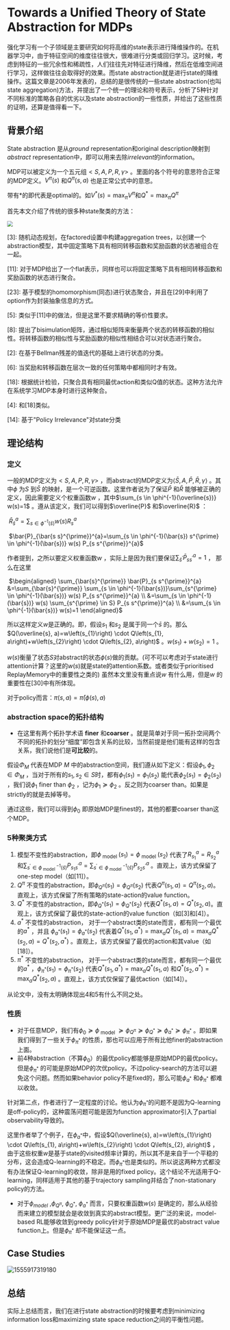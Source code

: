 # Towards a Unified Theory of State Abstraction for MDPs

强化学习有一个子领域是主要研究如何将高维的state表示进行降维操作的。在机器学习中，由于特征空间的维度往往很大，很难进行分类或回归学习。这时候，考虑到特征的一些冗余性和稀疏性，人们往往先对特征进行降维，然后在低维空间进行学习，这样做往往会取得好的效果。而state abstraction就是进行state的降维操作。这篇文章是2006年发表的，总结的是很传统的一些state abstraction(也叫state aggregation)方法，并提出了一个统一的理论和符号表示，分析了5种针对不同标准的策略各自的优劣以及state abstraction的一些性质，并给出了这些性质的证明，还算是值得看一下。

## 背景介绍

State abstraction 是从*ground* representation和original description映射到*abstract* representation中，即可以用来去除*irrelevant*的information。

MDP可以被定义为一个五元组$<S,A,P,R,\gamma>$ 。里面的各个符号的意思符合正常的MDP定义。$V^\pi(s)$ 和$Q^\pi(s,a)$ 也是正常公式中的意思。

带有\*的即代表是optimal的。如$V^*(s)=\text{max}_\pi V^\pi$和$Q^*=\text{max}_\pi Q^\pi​$

首先本文介绍了传统的很多种state聚类的方法：

<img src="C:\Users\zangh\AppData\Roaming\Typora\typora-user-images\1555488718478.png" style="zoom:80%"/>

\[3\]: 随机动态规划，在factored设置中构建aggregation trees，以创建一个abstraction模型，其中固定策略下具有相同转移函数和奖励函数的状态被组合在一起。

\[11\]: 对于MDP给出了一个flat表示，同样也可以将固定策略下具有相同转移函数和奖励函数的状态进行聚合。

\[23\]: 基于模型的homomorphism(同态)进行状态聚合，并且在[29]中利用了option作为封装抽象信息的方式。

\[5\]: 类似于[11]中的做法，但是这里不要求精确的等价性要求。

\[8\]: 提出了bisimulation矩阵，通过相似矩阵来衡量两个状态的转移函数的相似性。将转移函数的相似性与奖励函数的相似性相结合可以对状态进行聚合。

\[2\]: 在基于Bellman残差的值迭代的基础上进行状态的分类。

\[6\]: 当奖励和转移函数在层次一致的任何策略中都相同时才有效。

\[18\]: 根据统计检验，只聚合具有相同最优action和类似Q值的状态。这种方法允许在系统学习MDP本身时进行这种聚合。

\[4\]: 和[18]类似。

\[14\]: 基于"Policy Irrelevance"对state分类

## 理论结构

### 定义

一般的MDP定义为$<S,A,P,R,\gamma>$ ，而abstract的MDP定义为$\langle\bar{S}, A, \bar{P}, \bar{R}, \gamma\rangle$ 。其中$\phi$ 为$S$ 到$\bar{S}$ 的映射，是一个可逆函数。这里作者说为了保证$\bar{P}$ 和$\bar{R}$ 能够被正确的定义，因此需要定义个权重函数$w$ ，其中$\sum_{s \in \phi^{-1}(\overline{s})} w(s)=1$ 。遵从该定义，我们可以得到$\overline{P}$ 和$\overline{R}​$ ：

​				$\bar{R}_{\bar{s}}^{a}=\sum_{s \in \phi^{-1}(\bar{s})} w(s) R_{s}^{a}$ 

​				$\bar{P}_{\bar{s s}^{\prime}}^{a}=\sum_{s \in \phi^{-1}(\bar{s}) s^{\prime} \in \phi^{-1}(\bar{s})} w(s) P_{s s^{\prime}}^{a}$ 



作者提到，之所以要定义权重函数$w$ ，实际上是因为我们要保证$\sum_{\bar{s}^{\prime}} \bar{P}_{s s^{\prime}}^{a}=1$ ， 那么在这里

​														$\begin{aligned} \sum_{\bar{s}^{\prime}} \bar{P}_{s s^{\prime}}^{a} &=\sum_{\bar{s}^{\prime}} \sum_{s \in \phi^{-1}(\bar{s})}\sum_{s^{\prime} \in \phi^{-1}(\bar{s})} w(s) P_{s s^{\prime}}^{a} \\ &=\sum_{s \in \phi^{-1}(\bar{s})} w(s) \sum_{s^{\prime} \in S} P_{s s^{\prime}}^{a} \\ &=\sum_{s \in \phi^{-1}(\bar{s})} w(s)=1 \end{aligned}$

所以这样定义$w$是正确的。即，假设$s_1$ 和$s_2$ 是属于同一个$\bar{s}$ 的。那么$Q(\overline{s}, a)=w\left(s_{1}\right) \cdot Q\left(s_{1}, a\right)+w\left(s_{2}\right) \cdot Q\left(s_{2}, a\right)$ 。$w(s_1)+w(s_2)=1$ 。

$w(s)​$ 衡量了状态$S​$ 对abstract的状态$\phi(s)​$ 做的贡献。(可不可以考虑对于state进行attention计算？这里的$w(s)​$就是state的attention系数。或者类似于prioritised ReplayMemory中的重要性之类的)  虽然本文里没有重点说$w​$ 有什么用，但是$w​$ 的重要性在[30]中有所体现。

对于policy而言：$\pi(s, a)=\bar{\pi}(\phi(s), a)$ 

### abstraction space的拓扑结构

- 在这里有两个拓扑学术语 **finer** 和**coarser** 。就是简单对于同一拓扑空间两个不同的拓扑的划分“细度”即包含关系的比较，当然前提是他们能有这样的包含关系，我们说他们是**可比较**的。

假设$\Phi_M$ 代表在MDP $M$ 中的abstraction空间，我们遵从如下定义：假设$\phi_{1}, \phi_{2} \in \Phi_{M}$ ，当对于所有的$s_1,s_2\in S$时，都有$\phi_{1}\left(s_{1}\right)=\phi_{1}\left(s_{2}\right)$ 能代表$\phi_{2}\left(s_{1}\right)=\phi_{2}\left(s_{2}\right)$ ，我们说$\phi_1$ finer than $\phi_2$ ，记为$\phi_1\succeq\phi_2$ 。反之则为coarser than。如果是strictly的就是去掉等号。

通过这些，我们可以得到$\phi_0$ 即原始MDP是finest的，其他的都要coarser than这个MDP。

### 5种聚类方式

1. 模型不变性的abstraction，即$\phi_{\text { model }}\left(s_{1}\right)=\phi_{\text { model }}\left(s_{2}\right)$ 代表了$R_{s_1}^a=R_{s_2}^a$ 和$\sum_{s^{\prime} \in \phi_{\text { model }}^{-1}(\bar{s})} P_{s_{1} s^{\prime}}^{a}=\sum_{s^{\prime} \in \phi_{\text { model }}^{-1}(\bar{s})} P_{s_{2} s^{\prime}}^{a}$ 。直观上，该方式保留了one-step model（如[11]）。
2. $Q^\pi$ 不变性的abstraction，即$\phi_{Q^{\pi}}\left(s_{1}\right)=\phi_{Q^{\pi}}\left(s_{2}\right)$ 代表$Q^{\pi}\left(s_{1}, a\right)=Q^{\pi}\left(s_{2}, a\right)$。直观上，该方式保留了所有策略的state-action的value function。
3. $Q^*$ 不变性的abstraction，即$\phi_{Q^{*}}\left(s_{1}\right)=\phi_{Q^{*}}\left(s_{2}\right)$ 代表$Q^{*}\left(s_{1}, a\right)=Q^{*}\left(s_{2}, a\right)​$ 。直观上，该方式保留了最优的state-action的value function（如[3]和[4]）。
4. $a^*$ 不变性的abstraction， 对于一个abstract类的state而言，都有同一个最优的$a^*$ ，并且 $\phi_{a^{*}}\left(s_{1}\right)=\phi_{a^{*}}\left(s_{2}\right)$ 代表着$Q^{*}\left(s_{1}, a^{*}\right)=\max _{a} Q^{*}\left(s_{1}, a\right)=\max _{a} Q^{*}\left(s_{2}, a\right)=Q^{*}\left(s_{2}, a^{*}\right)$ 。直观上，该方式保留了最优的action和其value（如[18]）。
5. $\pi^*$ 不变性的abstraction， 对于一个abstract类的state而言，都有同一个最优的$a^*$ ，$\phi_{\pi^{*}}\left(s_{1}\right)=\phi_{\pi^{*}}\left(s_{2}\right)$ 代表$Q^{*}\left(s_{1}, a^{*}\right)=\max _{a} Q^{*}\left(s_{1}, a\right)$ 和$Q^{*}\left(s_{2}, a^{*}\right)=\max _{a} Q^{*}\left(s_{2}, a\right)$ 。直观上，该方式仅保留了最优action（如[14]）。

从论文中，没有太明确体现出4和5有什么不同之处。

### 性质

- 对于任意MDP，我们有$\phi_{0} \succeq \phi_{\text { model }} \succeq\phi_{Q^{\pi}} \succeq \phi_{Q^{*}} \succeq \phi_{a^{*}} \succeq \phi_{\pi^{*}}$ 。即如果我们得到了一些关于$\phi_{\pi^*}$ 的性质，那也可以应用于所有比他finer的abstraction上面。
- 前4种abstraction（不算$\phi_0$）的最优policy都能够是原始MDP的最优policy。但是$\phi_{\pi^*}$ 的可能是原始MDP的次优policy。不过policy-search的方法可以避免这个问题。然而如果behavior policy不是fixed的，那么可能$\phi_{a^*}$ 和$\phi_{\pi^*}$ 都难以收敛。

针对第二点，作者进行了一定程度的讨论。他认为$\phi_{\pi^*}​$ 的问题不是因为Q-learning是off-policy的，这种震荡问题可能是因为function approximator引入了partial observability导致的。

这里作者举了个例子，在$\phi_{a^*}​$ 中，假设$Q(\overline{s}, a)=w\left(s_{1}\right) \cdot Q\left(s_{1}, a\right)+w\left(s_{2}\right) \cdot Q\left(s_{2}, a\right)​$ ，由于这些权重$w​$ 是基于state的visited频率计算的，所以其不是来自于一个平稳的分布，这会造成Q-learning的不稳定。而$\phi_{\pi^*}​$ 也是类似的。所以说这两种方式都没有办法保证Q-learning的收敛，除非是用的fixed policy。这个结论不光适用于Q-learning，同样适用于其他的基于trajectory sampling并结合了non-stationary policy的方法。

- 对于$\phi_{model}$ ,$\phi_{Q^\pi}$, $\phi_{Q^*}$, $\phi_{a^*}$ 而言，只要权重函数$w(s)$ 是确定的，那么从经验而来建立的模型就会是收敛到真实的abstract模型。更广泛的来说，model-based RL能够收敛到greedy policy针对于原始MDP是最优的abstract value function上。但是$\phi_{{\pi}^*}$ 却不能保证这一点。



## Case Studies

![1555917319180](C:\Users\zangh\AppData\Roaming\Typora\typora-user-images\1555917319180.png)

## 总结

实际上总结而言，我们在进行state abstraction的时候要考虑到minimizing information loss和maximizing state space reduction之间的平衡性问题。

